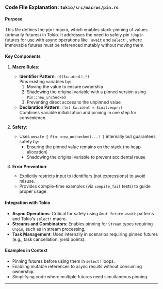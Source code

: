 ### Code File Explanation: `tokio/src/macros/pin.rs`

#### Purpose
This file defines the `pin!` macro, which enables stack-pinning of values (primarily futures) in Tokio. It addresses the need to safely pin `!Unpin` futures for use with async operations like `.await` and `select!`, where immovable futures must be referenced mutably without moving them.

#### Key Components
1. **Macro Rules**:
   - **Identifier Pattern**: `($($x:ident),*)`  
     Pins existing variables by:
     1. Moving the value to ensure ownership
     2. Shadowing the original variable with a pinned version using `Pin::new_unchecked`
     3. Preventing direct access to the unpinned value
   - **Declaration Pattern**: `(let $x:ident = $init:expr;)`  
     Combines variable initialization and pinning in one step for convenience.

2. **Safety**:
   - Uses `unsafe { Pin::new_unchecked(...) }` internally but guarantees safety by:
     - Ensuring the pinned value remains on the stack (no heap allocation)
     - Shadowing the original variable to prevent accidental reuse

3. **Error Prevention**:
   - Explicitly restricts input to identifiers (not expressions) to avoid misuse.
   - Provides compile-time examples (via `compile_fail` tests) to guide proper usage.

#### Integration with Tokio
- **Async Operations**: Critical for safely using `&mut future.await` patterns and Tokio's `select!` macro.
- **Streams and Combinators**: Enables pinning for `Stream` types requiring `Unpin`, such as in stream processing.
- **Task Management**: Used internally in scenarios requiring pinned futures (e.g., task cancellation, yield points).

#### Examples in Context
- Pinning futures before using them in `select!` loops.
- Enabling mutable references to async results without consuming ownership.
- Simplifying code where multiple futures need simultaneous pinning.

---
